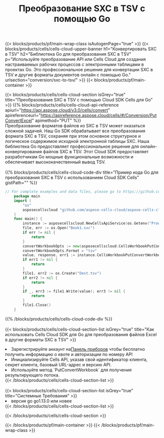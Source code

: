 ﻿---
title:  Преобразование SXC в TSV с помощью Go
description:  Использование Cloud SDK для Go Aspose.Cells для преобразования файла формата SXC в файл формата TSV.
---
{{< blocks/products/pf/main-wrap-class isAutogenPage="true" >}}
{{< blocks/products/cells/cells-cloud-upper-banner h1="Конвертировать SXC в TSV" h2="Библиотека Go для преобразования SXC в TSV" p="Используйте преобразование API или Cells Cloud для создания настраиваемых рабочих процессов с электронными таблицами в проектах Go. Это профессиональное решение для конвертации SXC в TSV и другие форматы документов онлайн с помощью Go." urlsection="conversion/sxc-to-tsv/" >}}
{{< blocks/products/pf/main-container >}}

{{< blocks/products/cells/cells-cloud-section isGrey="true" title="Преобразование SXC в TSV с помощью Cloud SDK Cells для Go" >}}
{{% blocks/products/cells/cells-cloud-api-reference apiurl="https://api.aspose.cloud/v3.0/cells/convert" apireferenceurl="https://apireference.aspose.cloud/cells/#/Conversion/PutConvertExcel" apimethod="PUT" %}}
<br/>
Преобразование форматов файлов из SXC в TSV может оказаться сложной задачей. Наш Go SDK обрабатывает все преобразования формата SXC в TSV, сохраняя при этом основное структурное и логическое содержимое исходной электронной таблицы SXC. Наша библиотека Go предоставляет профессиональное решение для онлайн-конвертирования файлов SXC в TSV. Этот Cloud SDK предоставляет разработчикам Go мощные функциональные возможности и обеспечивает высококачественный вывод TSV.
<br/>
<br/>
{{% blocks/products/cells/cells-cloud-code-div title="Пример кода Go для преобразования SXC в TSV с использованием Cloud SDK Cells" gistPath="" %}}
 
```go
// For complete examples and data files, please go to https://github.com/aspose-cells-cloud/aspose-cells-cloud-go/
    package main
    import (
	    "os"
	    asposecellscloud "github.com/aspose-cells-cloud/aspose-cells-cloud-go/v22"
    )
    func main() {
	    instance := asposecellscloud.NewCellsApiService(os.Getenv("ProductClientId"), os.Getenv("ProductClientSecret"))
	    file, err := os.Open("Book1.sxc")
	    if err != nil {
		    return
	    }
	    convertWorkbookOpts := new(asposecellscloud.CellsWorkbookPutConvertWorkbookOpts)
	    convertWorkbookOpts.Format = "tsv"
	    value, response, err1 := instance.CellsWorkbookPutConvertWorkbook(file, convertWorkbookOpts)
	    if err1 != nil {
		    return
	    }
	    file1, err2 := os.Create("Dest.tsv")
	    if err2 != nil {
		    return
	    }
	    if _, err3 := file1.Write(value); err3 != nil {
		    return
	    }
	    file1.Close()
    }
```
 
{{% /blocks/products/cells/cells-cloud-code-div %}}
<br/>
<br/>
{{< blocks/products/cells/cells-cloud-section-list isGrey="true" title="Как использовать Cells Cloud SDK для Go для преобразования файлов Excel в другие форматы SXC в TSV" >}}
<li> Зарегистрируйте аккаунт на<a href="https://dashboard.aspose.cloud/">Панель приборов</a> чтобы бесплатно получить информацию о квоте и авторизации по номеру API</li>
<li>Инициализируйте Cells API, указав свой идентификатор клиента, секрет клиента, базовый URL-адрес и версию API.</li>
<li>Используйте метод `PutConvertWorkbook` для получения результирующего потока.</li>
{{< /blocks/products/cells/cells-cloud-section-list >}}
<br/>
<br/>
{{< blocks/products/cells/cells-cloud-section-list isGrey="true" title="Системные Требования" >}}
<li>версия go go1.13.0 или новее</li>
{{< /blocks/products/cells/cells-cloud-section-list >}}

{{< /blocks/products/cells/cells-cloud-section >}}

{{< /blocks/products/pf/main-container >}}
{{< /blocks/products/pf/main-wrap-class >}}

